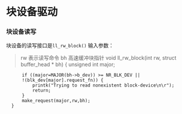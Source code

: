# 块设备驱动

### 块设备读写
块设备的读写接口是`ll_rw_block()`
输入参数：
>rw 表示读写命令
>bh 高速缓冲块指针
      void ll_rw_block(int rw, struct buffer_head * bh)
      {
          unsigned int major;

          if ((major=MAJOR(bh->b_dev)) >= NR_BLK_DEV ||
          !(blk_dev[major].request_fn)) {
              printk("Trying to read nonexistent block-device\n\r");
              return;
          }
          make_request(major,rw,bh);
      }